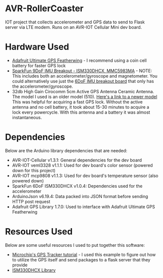 # AVR-RollerCoaster
IOT project that collects accelerometer and GPS data to send to Flask server via LTE modem. Runs on an AVR-IOT Cellular Mini dev board.

# Hardware Used

* [Adafruit Ultimate GPS Featherwing](https://learn.adafruit.com/adafruit-ultimate-gps-featherwing) - I recommend using a coin cell battery for faster GPS lock
* [SparkFun 9DoF IMU Breakout - ISM330DHCX, MMC5983MA](https://www.sparkfun.com/products/19895) - NOTE: This includes both an accelerometer/gyroscope and magnetometer. You could alternatively use just the [6DoF IMU breakout board](https://www.sparkfun.com/products/19764) that only has the accelerometer/gyroscope.
* 32db High Gain Cirocomm 5cm Active GPS Antenna Ceramic Antenna. The model I used is an older model (510). [Here's a link to a newer model](http://www.cirocomm.com/en-global/products_ciro/detail/GBA-154C) This was helpful for acquiring a fast GPS lock. Without the active antenna and no cell battery, it took about 15-30 minutes to acquire a lock every powercycle. With this antenna and a battery it was almost instantaneous.

# Dependencies

Below are the Arduino library dependencies that are needed:
* AVR-IOT-Cellular v1.3.1: General dependencies for the dev board
* AVR-IOT veml3328 v1.1.1: Used for dev board's color sensor (powered down for this project)
* AVR-IOT mcp9808 v1.1.3: Used for dev board's temperature sensor (also powered down)
* SparkFun 6DoF ISM330DHCX v1.0.4: Dependencies used for the accelerometer
* ArduinoJson v6.19.4: Data packed into JSON format before sending HTTP post request
* Adafruit GPS Library 1.7.0: Used to interface with Adafruit Ultimate GPS Featherwing

# Resources Used

Below are some useful resources I used to put together this software:
* [Microchip's GPS Tracker tutorial](https://iot.microchip.com/docs/arduino/examples/GPS%20Tracker/Intro) - I used this example to figure out how to utilize the GPS itself and send packages to a flask server that they provide
* [ISM330DHCX Library](https://github.com/sparkfun/SparkFun_6DoF_ISM330DHCX_Arduino_Library)
